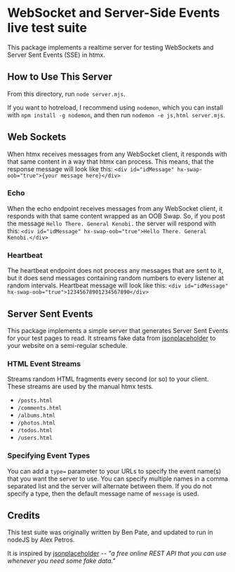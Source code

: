 # WebSocket and Server-Side Events live test suite
This package implements a realtime server for testing WebSockets and Server Sent Events (SSE) in htmx.

## How to Use This Server
From this directory, run `node server.mjs`.

If you want to hotreload, I recommend using `nodemon`, which you can install with `npm install -g
nodemon`, and then run `nodemon -e js,html server.mjs`.

## Web Sockets
When htmx receives messages from any WebSocket client, it responds with that same content in a way that htmx can process. This means, that the response message will look like this: `<div id="idMessage" hx-swap-oob="true">{your message here}</div>`

### Echo
When the echo endpoint receives messages from any WebSocket client, it responds with that same content wrapped as an OOB Swap.  So, if you post the message `Hello There. General Kenobi.` the server will respond with this: `<div id="idMessage" hx-swap-oob="true">Hello There. General Kenobi.</div>`

### Heartbeat
The heartbeat endpoint does not process any messages that are sent to it, but it does send messages containing random numbers to every listener at random intervals. Heartbeat message will look like this: `<div id="idMessage" hx-swap-oob="true">12345678901234567890</div>`

## Server Sent Events

This package implements a simple server that generates Server Sent Events for your test pages to read. It streams fake data from [jsonplaceholder](https://jsonplaceholder.typicode.com) to your website on a semi-regular schedule.

### HTML Event Streams

Streams random HTML fragments every second (or so) to your client.  These streams are used by the manual htmx tests.

* `/posts.html`
* `/comments.html`
* `/albums.html`
* `/photos.html`
* `/todos.html`
* `/users.html`

### Specifying Event Types

You can add a `type=` parameter to your URLs to specify the event name(s) that you want the server to use.  You can specify multiple names in a comma separated list and the server will alternate between them.  If you do not specify a type, then the default message name of `message` is used.

## Credits
This test suite was originally written by Ben Pate, and updated to run in nodeJS by Alex Petros.

It is inspired by [jsonplaceholder](https://jsonplaceholder.typicode.com) -- *"a free online REST API that you can use whenever you need some fake data."*
